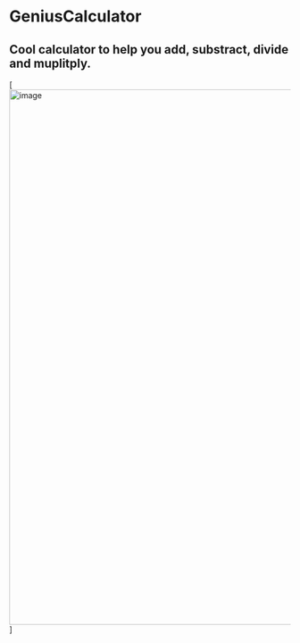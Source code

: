 # GeniusCalculator
## Cool calculator to help you add, substract, divide and muplitply.
[<img width="959" alt="image" src="https://github.com/user-attachments/assets/17580a5b-ca1d-4b2b-9bf5-33418ccd081f">
]
